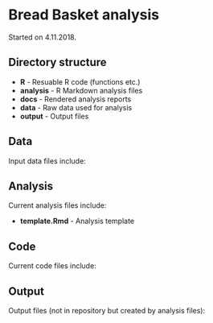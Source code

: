 # Bread Basket analysis

Started on 4.11.2018.

## Directory structure

* **R** - Resuable R code (functions etc.)
* **analysis** - R Markdown analysis files
* **docs** - Rendered analysis reports
* **data** - Raw data used for analysis
* **output** - Output files

## Data

Input data files include:

## Analysis

Current analysis files include:

* **template.Rmd** - Analysis template

## Code

Current code files include:

## Output

Output files (not in repository but created by analysis files):
